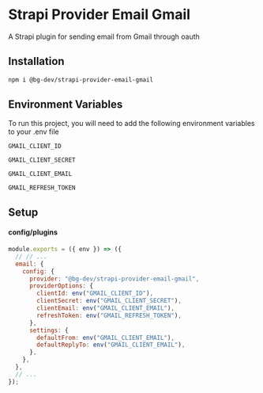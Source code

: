 # Strapi Provider Email Gmail

A Strapi plugin for sending email from Gmail through oauth

## Installation


```bash
npm i @bg-dev/strapi-provider-email-gmail
```

## Environment Variables

To run this project, you will need to add the following environment variables to your .env file

`GMAIL_CLIENT_ID`

`GMAIL_CLIENT_SECRET`

`GMAIL_CLIENT_EMAIL`

`GMAIL_REFRESH_TOKEN`

## Setup

#### config/plugins

```javascript
module.exports = ({ env }) => ({
  // // ...
  email: {
    config: {
      provider: "@bg-dev/strapi-provider-email-gmail",
      providerOptions: {
        clientId: env("GMAIL_CLIENT_ID"),
        clientSecret: env("GMAIL_CLIENT_SECRET"),
        clientEmail: env("GMAIL_CLIENT_EMAIL"),
        refreshToken: env("GMAIL_REFRESH_TOKEN"),
      },
      settings: {
        defaultFrom: env("GMAIL_CLIENT_EMAIL"),
        defaultReplyTo: env("GMAIL_CLIENT_EMAIL"),
      },
    },
  },
  // ...
});
```

